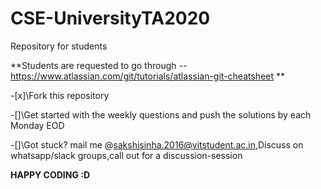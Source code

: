 # CSE-UniversityTA2020
Repository for students

**Students are requested to go through --https://www.atlassian.com/git/tutorials/atlassian-git-cheatsheet  **

-[x]\Fork this repository

-[]\Get started with the weekly questions and push the solutions by each Monday EOD

-[]\Got stuck? mail me @sakshisinha.2016@vitstudent.ac.in,Discuss on whatsapp/slack groups,call out for a discussion-session

**HAPPY CODING :D**

